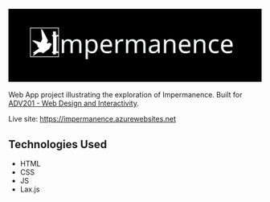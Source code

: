 [![Impermanence](images/full-logo-black-background.svg)](https://impermanence.azurewebsites.net)

Web App project illustrating the exploration of Impermanence. Built for [ADV201 - Web Design and Interactivity](https://www.deakin.edu.au/courses/unit?unit=ADV201).

Live site: https://impermanence.azurewebsites.net

## Technologies Used

- HTML
- CSS
- JS
- Lax.js
